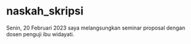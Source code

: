 # naskah_skripsi
Senin, 20 Februari 2023 saya melangsungkan seminar proposal dengan dosen penguji ibu widayati.
